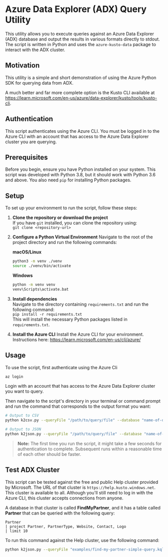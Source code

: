 # Azure Data Explorer (ADX) Query Utility

This utility allows you to execute queries against an Azure Data Explorer (ADX) database and output the results in various formats directly to stdout. The script is written in Python and uses the `azure-kusto-data` package to interact with the ADX cluster.

## Motivation

This utility is a simple and short demonstration of using the Azure Python SDK for querying data from ADX.

A much better and far more complete option is the Kusto CLI available at https://learn.microsoft.com/en-us/azure/data-explorer/kusto/tools/kusto-cli. 

## Authentication

This script authenticates using the Azure CLI. You must be logged in to the Azure CLI with an account that has access to the Azure Data Explorer cluster you are querying.

## Prerequisites

Before you begin, ensure you have Python installed on your system. This script was developed with Python 3.8, but it should work with Python 3.6 and above. You also need `pip` for installing Python packages.

## Setup

To set up your environment to run the script, follow these steps:

1. **Clone the repository or download the project**  
   If you have `git` installed, you can clone the repository using:  
   `git clone <repository-url>`

2. **Configure a Python Virtual Environment**
   Navigate to the root of the project directory and run the following commands:

   **macOS/Linux**  
   ```bash
   python3 -m venv ./venv
   source ./venv/bin/activate
   ```
   
    **Windows**  
    ```cmd
    python -m venv venv
    venv\Scripts\activate.bat
    ```

3. **Install dependencies**  
   Navigate to the directory containing `requirements.txt` and run the following command:  
   `pip install -r requirements.txt`  
   This will install the necessary Python packages listed in `requirements.txt`.

4. **Install the Azure CLI**
   Install the Azure CLI for your environment. Instructions here: https://learn.microsoft.com/en-us/cli/azure/

## Usage

To use the script, first authenticate using the Azure Cli
```bash
az login
```

Login with an account that has access to the Azure Data Explorer cluster you want to query.

Then navigate to the script's directory in your terminal or command prompt and run the command that corresponds to the output format you want:

```bash
# Output to CSV
python k2csv.py --queryFile "/path/to/query/file" --database "name-of-database-to-query" --adxUrl "https://<cluster-address>"

# Output to JSON
python k2json.py --queryFile "/path/to/query/file" --database "name-of-database-to-query" --adxUrl "https://<cluster-address>"
```

> **Note:** The first time you run the script, it might take a few seconds for authentication to complete. Subsequent runs within a reasonable time of each other should be faster.

## Test ADX Cluster

This script can be tested against the free and public Help cluster provided by Microsoft.
The URL of that cluster is `https://help.kusto.windows.net`.
This cluster is available to all.
Although you'll still need to log in with the Azure CLI, this cluster accepts connections from anyone.

A database in that cluster is called **FindMyPartner**,
and it has a table called **Partner** that can be queried with the following query:

```text
Partner
| project Partner, PartnerType, Website, Contact, Logo 
| limit 10
```

To run this command against the Help cluster, use the following command:

```bash
python k2json.py --queryFile "examples/find-my-partner-simple-query.kql" --database "FindMyPartner" --adxUrl "https://help.kusto.windows.net"
```

